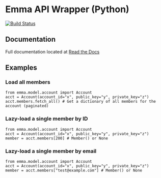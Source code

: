 # Emma API Wrapper (Python)
[![Build Status](https://secure.travis-ci.org/dalanhurst/emma-api-wrapper-python.png)](http://travis-ci.org/dalanhurst/emma-api-wrapper-python)

## Documentation
Full documentation located at [Read the Docs](https://emma-api-wrapper-python.readthedocs.org/en/latest/)

## Examples
### Load all members

    from emma.model.account import Account
    acct = Account(account_id="x", public_key="y", private_key="z")
    acct.members.fetch_all() # Get a dictionary of all members for the account (paginated)

### Lazy-load a single member by ID

    from emma.model.account import Account
    acct = Account(account_id="x", public_key="y", private_key="z")
    member = acct.members[200] # Member() or None

### Lazy-load a single member by email

    from emma.model.account import Account
    acct = Account(account_id="x", public_key="y", private_key="z")
    member = acct.members["test@example.com"] # Member() or None